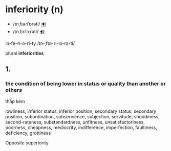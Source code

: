 # inferiority (n)

- /ɪnˌfɪəriˈɒrəti/ [🔊](https://www.oxfordlearnersdictionaries.com/media/english/uk_pron/i/inf/infer/inferiority__gb_1.mp3)
- /ɪnˌfɪriˈɔːrəti/ [🔊](https://www.oxfordlearnersdictionaries.com/media/english/us_pron/i/inf/infer/inferiority__us_1_rr.mp3)

in-fe-ri-o-ri-ty /ɪn-ˌfɪə-ri-ˈɒ-rə-ti/

plural **inferiorities**

## 1.

### the condition of being lower in status or quality than another or others

thấp kém

lowliness, inferior status, inferior position, secondary status, secondary position, subordination, subservience, subjection, servitude, shoddiness, second-rateness, substandardness, unfitness, unsatisfactoriness, poorness, cheapness, mediocrity, indifference, imperfection, faultiness, deficiency, grottiness

Opposite superiority